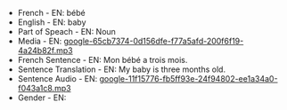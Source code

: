 - French - EN: bébé
- English - EN: baby
- Part of Speach - EN: Noun
- Media - EN:  [google-65cb7374-0d156dfe-f77a5afd-200f6f19-4a24b82f.mp3](28.mp3)
- French Sentence - EN: Mon bébé a trois mois.
- Sentence Translation - EN: My baby is three months old.
- Sentence Audio - EN:  [google-11f15776-fb5ff93e-24f94802-ee1a34a0-f043a1c8.mp3](8.mp3)
- Gender - EN: 